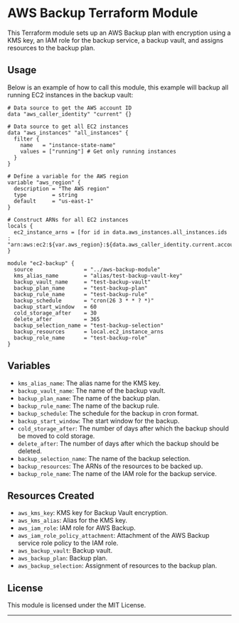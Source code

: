 # AWS Backup Terraform Module

This Terraform module sets up an AWS Backup plan with encryption using a KMS key, an IAM role for the backup service, a backup vault, and assigns resources to the backup plan.

## Usage

Below is an example of how to call this module, this example will backup all running EC2 instances in the backup vault:

```hcl
# Data source to get the AWS account ID
data "aws_caller_identity" "current" {}

# Data source to get all EC2 instances
data "aws_instances" "all_instances" {
  filter {
    name   = "instance-state-name"
    values = ["running"] # Get only running instances
  }
}

# Define a variable for the AWS region
variable "aws_region" {
  description = "The AWS region"
  type        = string
  default     = "us-east-1"
}

# Construct ARNs for all EC2 instances
locals {
  ec2_instance_arns = [for id in data.aws_instances.all_instances.ids : "arn:aws:ec2:${var.aws_region}:${data.aws_caller_identity.current.account_id}:instance/${id}"]
}

module "ec2-backup" {
  source                = "../aws-backup-module"
  kms_alias_name        = "alias/test-backup-vault-key"
  backup_vault_name     = "test-backup-vault"
  backup_plan_name      = "test-backup-plan"
  backup_rule_name      = "test-backup-rule"
  backup_schedule       = "cron(26 3 * * ? *)"
  backup_start_window   = 60
  cold_storage_after    = 30
  delete_after          = 365
  backup_selection_name = "test-backup-selection"
  backup_resources      = local.ec2_instance_arns
  backup_role_name      = "test-backup-role"
}
```

## Variables

- `kms_alias_name`: The alias name for the KMS key.
- `backup_vault_name`: The name of the backup vault.
- `backup_plan_name`: The name of the backup plan.
- `backup_rule_name`: The name of the backup rule.
- `backup_schedule`: The schedule for the backup in cron format.
- `backup_start_window`: The start window for the backup.
- `cold_storage_after`: The number of days after which the backup should be moved to cold storage.
- `delete_after`: The number of days after which the backup should be deleted.
- `backup_selection_name`: The name of the backup selection.
- `backup_resources`: The ARNs of the resources to be backed up.
- `backup_role_name`: The name of the IAM role for the backup service.

## Resources Created

- `aws_kms_key`: KMS key for Backup Vault encryption.
- `aws_kms_alias`: Alias for the KMS key.
- `aws_iam_role`: IAM role for AWS Backup.
- `aws_iam_role_policy_attachment`: Attachment of the AWS Backup service role policy to the IAM role.
- `aws_backup_vault`: Backup vault.
- `aws_backup_plan`: Backup plan.
- `aws_backup_selection`: Assignment of resources to the backup plan.

## License

This module is licensed under the MIT License.

---
